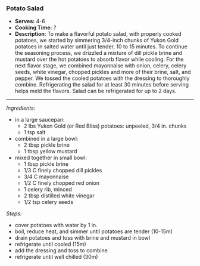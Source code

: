 ### Potato Salad

* **Serves:** 4-6
* **Cooking Time:** ?
* **Description**: To make a flavorful potato salad, with properly cooked potatoes, we started by simmering 3/4-inch chunks of Yukon Gold potatoes in salted water until just tender, 10 to 15 minutes. To continue the seasoning process, we drizzled a mixture of dill pickle brine and mustard over the hot potatoes to absorb flavor while cooling. For the next flavor stage, we combined mayonnaise with onion, celery, celery seeds, white vinegar, chopped pickles and more of their brine, salt, and pepper. We tossed the cooled potatoes with the dressing to thoroughly combine. Refrigerating the salad for at least 30 minutes before serving helps meld the flavors.  Salad can be refrigerated for up to 2 days.
 
 
-----
*Ingredients:*
* in a large saucepan:
  * 2 lbs Yukon Gold (or Red Bliss) potatoes: unpeeled, 3/4 in. chunks
  * 1 tsp salt
* combined in a large bowl:
  * 2 tbsp pickle brine
  * 1 tbsp yellow mustard
* mixed together in small bowl:
  * 1 tbsp pickle brine
  * 1/3 C finely chopped dill pickles
  * 3/4 C mayonnaise
  * 1/2 C finely chopped red onion
  * 1 celery rib, minced
  * 2 tbsp distilled white vinegar
  * 1/2 tsp celery seeds

*Steps:*
* cover potatoes with water by 1 in.
* boil, reduce heat, and simmer until potatoes are tender (10-15m)
* drain potatoes and toss with brine and mustard in bowl
* refrigerate until cooled (15m)
* add the dressing and toss to combine
* refrigerate until well chilled (30m)
